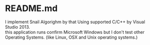 README.md
=========
I implement Snail Algorighm by that Using supported C/C++ by Visual Studio 2013.  
this application runs confirm Microsoft Windows but I don't test other Operating Systems. (like Linux, OSX and Unix operating systems.)